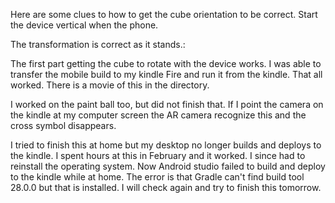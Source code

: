 Here are some clues to how to get the cube orientation to be correct.
Start the device vertical when the phone. 

The transformation is correct as it stands.:


The first part getting the cube to rotate with the device works.  I was able to
transfer the mobile build to my kindle Fire and run it from the kindle.  That all
worked.  There is a movie of this in the directory.  

I worked on the paint ball too, but did not finish that.  If I point the camera on
the kindle at my computer screen the AR camera recognize this and the cross symbol
disappears.

I tried to finish this at home but my desktop no longer builds and deploys to the
kindle.  I spent hours at this in February and it worked.  I since had to reinstall
the operating system.  Now Android studio failed to build and deploy to the kindle
while at home.  The error is that Gradle can't find build tool 28.0.0 but that is
installed.  I will check again and try to finish this tomorrow.

